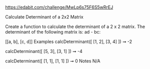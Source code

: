 https://edabit.com/challenge/MwLp6s75F6S5wRrEJ

Calculate Determinant of a 2x2 Matrix

Create a function to calculate the determinant of a 2 x 2 matrix. The determinant of the following matrix is: ad - bc:

[[a, b], [c, d]]
Examples
calcDeterminant([
  [1, 2],
  [3, 4]
]) ➞ -2

calcDeterminant([
  [5, 3],
  [3, 1]
]) ➞ -4

calcDeterminant([
  [1, 1],
  [1, 1]
]) ➞ 0
Notes
N/A